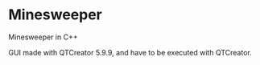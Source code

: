# Minesweeper
Minesweeper in C++

GUI made with QTCreator 5.9.9, and have to be executed with QTCreator.
